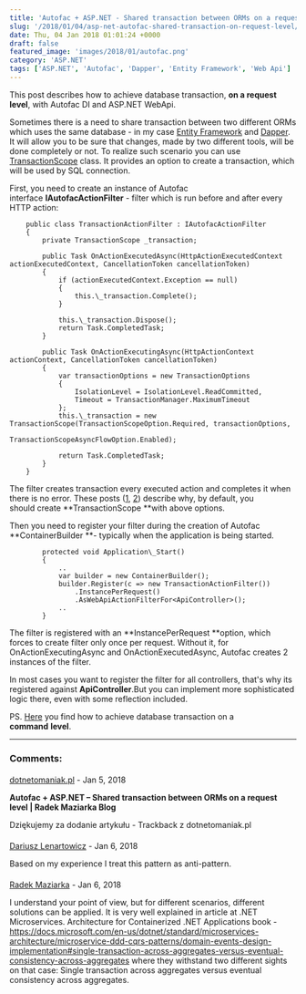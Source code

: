 ```yaml
---
title: 'Autofac + ASP.NET - Shared transaction between ORMs on a request level'
slug: '/2018/01/04/asp-net-autofac-shared-transaction-on-request-level/'
date: Thu, 04 Jan 2018 01:01:24 +0000
draft: false
featured_image: 'images/2018/01/autofac.png'
category: 'ASP.NET'
tags: ['ASP.NET', 'Autofac', 'Dapper', 'Entity Framework', 'Web Api']
---
```


This post describes how to achieve database transaction, **on a request level**, with Autofac DI and ASP.NET WebApi.

Sometimes there is a need to share transaction between two different ORMs which uses the same database - in my case [Entity Framework](https://docs.microsoft.com/en-us/ef/) and [Dapper](https://github.com/StackExchange/Dapper). It will allow you to be sure that changes, made by two different tools, will be done completely or not. To realize such scenario you can use [TransactionScope](https://www.codeproject.com/Articles/690136/All-About-TransactionScope) class. It provides an option to create a transaction, which will be used by SQL connection.

First, you need to create an instance of Autofac interface **IAutofacActionFilter** - filter which is run before and after every HTTP action:
```
    public class TransactionActionFilter : IAutofacActionFilter
    {
        private TransactionScope _transaction;

        public Task OnActionExecutedAsync(HttpActionExecutedContext actionExecutedContext, CancellationToken cancellationToken)
        {
            if (actionExecutedContext.Exception == null)
            {
                this.\_transaction.Complete();
            }

            this.\_transaction.Dispose();
            return Task.CompletedTask;
        }

        public Task OnActionExecutingAsync(HttpActionContext actionContext, CancellationToken cancellationToken)
        {
            var transactionOptions = new TransactionOptions
            {
                IsolationLevel = IsolationLevel.ReadCommitted,
                Timeout = TransactionManager.MaximumTimeout
            };
            this.\_transaction = new TransactionScope(TransactionScopeOption.Required, transactionOptions, 
                                                     TransactionScopeAsyncFlowOption.Enabled);

            return Task.CompletedTask;
        }
    }
```
The filter creates transaction every executed action and completes it when there is no error. These posts ([1](https://blogs.msdn.microsoft.com/dbrowne/2010/06/03/using-new-transactionscope-considered-harmful/), [2](https://particular.net/blog/transactionscope-and-async-await-be-one-with-the-flow)) describe why, by default, you should create **TransactionScope **with above options.

Then you need to register your filter during the creation of Autofac **ContainerBuilder **\- typically when the application is being started.
```
        protected void Application\_Start()
        {
            ..
            var builder = new ContainerBuilder();
            builder.Register(c => new TransactionActionFilter())
                .InstancePerRequest()
                .AsWebApiActionFilterFor<ApiController>();
            ..
        }
```
The filter is registered with an **InstancePerRequest **option, which forces to create filter only once per request. Without it, for OnActionExecutingAsync and OnActionExecutedAsync, Autofac creates 2 instances of the filter.

In most cases you want to register the filter for all controllers, that's why its registered against **ApiController**.But you can implement more sophisticated logic there, even with some reflection included.

PS. [Here](http://radblog.pl/2018/01/04/mediatr-autofac-shared-transaction-on-command-level/) you find how to achieve database transaction on a **command** **level**.

---
### Comments:
#### 
[dotnetomaniak.pl](https://dotnetomaniak.pl/Autofac-ASPNET-Shared-transaction-between-ORMs-on-a-request-level-Radek-Maziarka-Blog "") - <time datetime="2018-01-05 13:04:18">Jan 5, 2018</time>

**Autofac + ASP.NET – Shared transaction between ORMs on a request level | Radek Maziarka Blog**

Dziękujemy za dodanie artykułu - Trackback z dotnetomaniak.pl
#### 
[Dariusz Lenartowicz]( "dariusz.lenartowicz@gmail.com") - <time datetime="2018-01-06 14:16:00">Jan 6, 2018</time>

Based on my experience I treat this pattern as anti-pattern.
#### 
[Radek Maziarka](http://radblog.pl "maziarka.radoslaw@outlook.com") - <time datetime="2018-01-06 15:23:00">Jan 6, 2018</time>

I understand your point of view, but for different scenarios, different solutions can be applied. It is very well explained in article at .NET Microservices. Architecture for Containerized .NET Applications book - https://docs.microsoft.com/en-us/dotnet/standard/microservices-architecture/microservice-ddd-cqrs-patterns/domain-events-design-implementation#single-transaction-across-aggregates-versus-eventual-consistency-across-aggregates where they withstand two different sights on that case: Single transaction across aggregates versus eventual consistency across aggregates.
